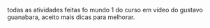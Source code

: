 todas as atividades feitas fo mundo 1 do curso em vídeo do gustavo guanabara, aceito mais dicas para melhorar.
